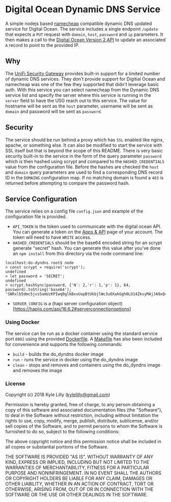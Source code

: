 # Digital Ocean Dynamic DNS Service

A simple nodejs based [namecheap](https://www.namecheap.com) compatible dynamic DNS updated service for
Digital Ocean. The service includes a single endpoint `/update` that expects a `PUT` request with
`domain`, `host`, `password` and `ip` parameters. It then makes a call to the [Digital Ocean Version 2 API](https://developers.digitalocean.com/documentation/v2/)
to update an associated `A` record to point to the provided IP.

## Why
The [UniFi Security Gateway](https://www.ubnt.com/unifi-routing/usg/) provides built-in support for
a limited number of dynamic DNS services. They don't provide support for Digitial Ocean and namecheap
was one of the few they supported that didn't leverage basic auth. With this service you can select
namecheap from the Dynamic DNS service list and specify the server where this service is running in
the `server` field to have the USG reach out to this service. The value for hostname will be sent as
the `host` parameter, username will be sent as `domain` and password will be sent as `password`.

## Security
The service should be run behind a proxy which has `SSL` enabled like nginx, apache, or something else.
It can also be modified to start the service with SSL itself but that is beyond the scope of this README.
There is very basic security built-in to the service in the form of the query parameter `password` which
is then hashed using scrypt and compared to the `HASHED_CREDENTIALS` value from the configuration file.
Before the hashes are checked the `host` and `domain` query parameters are used to find a corresponding DNS
record ID in the `DOMAINS` configuration map. If no matching domain is found a `403` is returned before
attempting to compare the password hash.

## Service Configuration
The service relies on a config file `config.json` and example of the configuration file is provided.

- `API_TOKEN` is the token used to communicate with the digital ocean API. You can generate
a token on the [Apps & API](https://cloud.digitalocean.com/settings/applications) page of your account.
The token will need to have `WRITE` access.
- `HASHED_CREDENTIALS` should be the base64 encoded string for an scrypt generate "secret" hash. You
can generate this value after you've done an `npm install` from this directory via the node command line:
```
localhost:do-dyndns root$ node
> const scrypt = require('scrypt');
undefined
> let password = 'SECRET';
undefined
> scrypt.hashSync(password, {'N': 2,'r': 1,'p': 1}, 64, password).toString('base64');
'SNRxlb5dmc5jvs5amUzKPIwq0glkBxvUapBtUkbjlWc3uOXakGgh0LO14ZksyMAjJA9xQvMrmlh9IqaXO020yQ=='
```
- `SERVER_CONFIG` is a (hapi server configuration object)[https://hapijs.com/api/16.6.2#serverconnectionoptions]

### Using Docker
The service can be run as a docker container using the standard service port `8002` using the provided
[Dockerfile](Dockerfile). A [Makefile](Makefile) has also been included for convenience and supports
the following commands:
* `build` - builds the do_dyndns docker image
* `run` - runs the service in docker using the do_dyndns image
* `clean` - stops and removes and containers using the do_dyndns image and removes the image

### License
Copyright (c) 2018 Kyle Lilly (kylelilly@gmail.com)

Permission is hereby granted, free of charge, to any person obtaining a copy of this software and associated documentation
files (the "Software"), to deal in the Software without restriction, including without limitation the rights to use, copy,
modify, merge, publish, distribute, sublicense, and/or sell copies of the Software, and to permit persons to whom the
Software is furnished to do so, subject to the following conditions:

The above copyright notice and this permission notice shall be included in all copies or substantial portions of the Software.

THE SOFTWARE IS PROVIDED "AS IS", WITHOUT WARRANTY OF ANY KIND, EXPRESS OR IMPLIED, INCLUDING BUT NOT LIMITED TO THE
WARRANTIES OF MERCHANTABILITY, FITNESS FOR A PARTICULAR PURPOSE AND NONINFRINGEMENT. IN NO EVENT SHALL THE AUTHORS OR COPYRIGHT
HOLDERS BE LIABLE FOR ANY CLAIM, DAMAGES OR OTHER LIABILITY, WHETHER IN AN ACTION OF CONTRACT, TORT OR OTHERWISE, ARISING FROM,
OUT OF OR IN CONNECTION WITH THE SOFTWARE OR THE USE OR OTHER DEALINGS IN THE SOFTWARE.